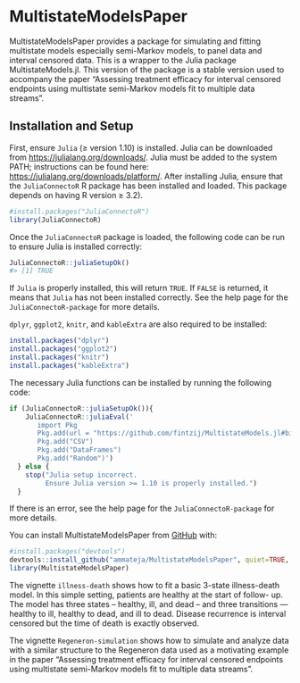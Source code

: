 
<!-- README.md is generated from README.Rmd. Please edit that file -->

# MultistateModelsPaper

<!-- badges: start -->
<!-- badges: end -->

MultistateModelsPaper provides a package for simulating and fitting
multistate models especially semi-Markov models, to panel data and
interval censored data. This is a wrapper to the Julia package
MultistateModels.jl. This version of the package is a stable version
used to accompany the paper “Assessing treatment efficacy for interval
censored endpoints using multistate semi-Markov models fit to multiple
data streams”.

## Installation and Setup

First, ensure `Julia` (≥ version 1.10) is installed. Julia can be
downloaded from <https://julialang.org/downloads/>. Julia must be added
to the system PATH; instructions can be found here:
<https://julialang.org/downloads/platform/>. After installing Julia,
ensure that the `JuliaConnectoR` R package has been installed and
loaded. This package depends on having R version ≥ 3.2).

``` r
#install.packages("JuliaConnectoR")
library(JuliaConnectoR)
```

Once the `JuliaConnectoR` package is loaded, the following code can be
run to ensure Julia is installed correctly:

``` r
JuliaConnectoR::juliaSetupOk()
#> [1] TRUE
```

If `Julia` is properly installed, this will return `TRUE`. If `FALSE` is
returned, it means that `Julia` has not been installed correctly. See
the help page for the `JuliaConnectoR-package` for more details.

`dplyr`, `ggplot2`, `knitr`, and `kableExtra` are also required to be
installed:

``` r
install.packages("dplyr")
install.packages("ggplot2")
install.packages("knitr")
install.packages("kableExtra")
```

The necessary Julia functions can be installed by running the following
code:

``` r
if (JuliaConnectoR::juliaSetupOk()){
    JuliaConnectoR::juliaEval('
       import Pkg
       Pkg.add(url = "https://github.com/fintzij/MultistateModels.jl#biostatistics_manuscript_2024")
       Pkg.add("CSV")
       Pkg.add("DataFrames")
       Pkg.add("Random")')
  } else {
    stop("Julia setup incorrect.
         Ensure Julia version >= 1.10 is properly installed.")
  }
```

If there is an error, see the help page for the `JuliaConnectoR-package`
for more details.

You can install MultistateModelsPaper from [GitHub](https://github.com/)
with:

``` r
#install.packages("devtools")
devtools::install_github("ammateja/MultistateModelsPaper", quiet=TRUE, build_vignettes = TRUE)
library(MultistateModelsPaper)
```

The vignette `illness-death` shows how to fit a basic 3-state
illness-death model. In this simple setting, patients are healthy at the
start of follow- up. The model has three states – healthy, ill, and dead
– and three transitions — healthy to ill, healthy to dead, and ill to
dead. Disease recurrence is interval censored but the time of death is
exactly observed.

The vignette `Regeneron-simulation` shows how to simulate and analyze
data with a similar structure to the Regeneron data used as a motivating
example in the paper “Assessing treatment efficacy for interval censored
endpoints using multistate semi-Markov models fit to multiple data
streams”.
